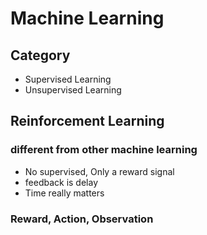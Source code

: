 # Machine Learning

## Category 

+ Supervised Learning
+ Unsupervised Learning

## Reinforcement Learning

### different from other machine learning

+ No supervised, Only a reward signal
+ feedback is delay
+ Time really matters

### Reward, Action, Observation



